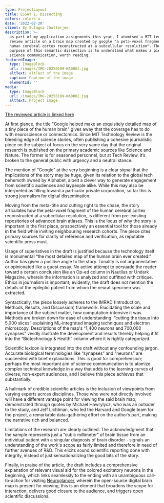```yaml
---
type: ProjectLayout
title: ESSAY 1; Dissecting
colors: colors-a
date: '2022-02-20'
client: By Sulagna Chatterjee
description: >-
  as part of my application assignments this year, I atomised a MIT technology
  review article on a brain map created by google "a peta-voxel fragment of the
  human cerebral cortex reconstructed at a subcellular resolution". The only
  purpose of this semantic dissection is to understand what makes a piece of
  science communication, worth reading.
featuredImage:
  type: ImageBlock
  url: /images/IMG-20250109-WA0002.jpg
  altText: altText of the image
  caption: Caption of the image
  elementId: ''
media:
  type: ImageBlock
  url: /images/IMG-20250109-WA0002.jpg
  altText: Project image
---
```



[The reviewed article is linked here](https://www.technologyreview.com/2024/05/09/1092223/google-map-cubic-millimeter-human-brain/)

At first glance, the title "Google helped make an exquisitely detailed map of a tiny piece of the human brain" gives away that the coverage has to do with neuroscience or connectomics. Since MIT Technology Review is the bleeding edge of science stories, often publishing a cohesive journalistic piece on the subject of focus on the very same day that the original research is published on the primary academic sources like Science and Nature. The former is for seasoned personnel, but at Tech Review, it’s broken to the general public with urgency and a neutral stance.

The mention of "Google" at the very beginning is a clear signal that the implications of the story may be huge, given its relation to the global tech behemoth owned by Alphabet, albeit a clever way to generate engagement from scientific audiences and laypeople alike. While this may also be interpreted as tilting toward a particular private corporation, so far this is strong journalism for digital dissemination.

Moving from the meta-title and cutting right to the chase, the story articulates how the peta-voxel fragment of the human cerebral cortex reconstructed at a subcellular resolution, is different from pre-existing repositories of advanced brain atlases. This is the locus of why the story is important in the first place, prospectively an essential tool for those already in the field while inviting neighbouring research cohorts. The piece cites primary sources for clarity of reference and verification, as reputable scientific press must.

Usage of superlatives in the draft is justified because the technology itself is monumental “the most detailed map of the human brain ever created.” Author has given a positive angle to the story. Tonality is not argumentative or opinionated like a guest essay. No active attempt to persuade the reader toward a certain conclusion like an Op-ed column in Nautilus or Undark Magazine, wherein the information is analyzed and outfitted with critique. Ethics in journalism is important; evidently, the draft does not mention the details of the epileptic patient from whom the neural specimen was extracted.

Syntactically, the piece loosely adheres to the IMRAD (Introduction, Methods, Results, and Discussion) framework. Elucidating the scale and importance of the subject matter, how computation-intensive it was. Methods are broken down for ease of understanding  “cutting the tissue into 5,000 slices” explaining ML-integrated imaging techniques and electron microscopy. Descriptions of the map's “1,400 neurons and 700,000 synapses” vividly illustrate the development and results thereby helping it fit into the “Biotechnology & Health” column where it is rightly categorized.

Scientific lexicon is integrated into the draft without any confounding jargon. Accurate biological terminologies like “synapses” and “neurons” are succeeded with brief explanations. This is good for comprehension; perhaps the most important aim of science communication is to atomize complex technical knowledge in a way that adds to the learning curves of diverse, non-expert audiences, and I believe this piece achieves that substantially.

A hallmark of credible scientific articles is the inclusion of viewpoints from varying experts across disciplines. Those who were not directly involved will have a different vantage point for viewing the said brain map; demonstrated through quotes by Michael Hawrylycz, who was an outsider to the study, and Jeff Lichtman, who led the Harvard and Google team for the project, a remarkable data-gathering effort on the author’s part, making the narrative rich and balanced.

Limitations of the research are clearly outlined. The acknowledgment that the sample represents just a “cubic millimeter” of brain tissue from an individual patient with a singular diagnosis of brain disorder - signals an understanding of the work's scope as fairly limited and therefore in need of further avenues of R\&D. This elicits sound scientific reporting done with integrity, instead of just sensationalizing the good bits of the story.

Finally, in praise of the article, the draft includes a comprehensive explanation of relevant visual aid for the colored excitatory neurons in the beginning, which links seamlessly to the ending with an unambiguous call-to-action for visiting [Neuroglancer](https://h01-release.storage.googleapis.com/landing.html), wherein the open-source digital brain map is present for viewing, this is an element that broadens the scope for interaction, delivers good closure to the audience, and triggers open scientific discussions.





